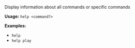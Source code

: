 Display information about all commands or specific commands

**Usage:** `help <command?>`

**Examples:**
- `help`
- `help play`
